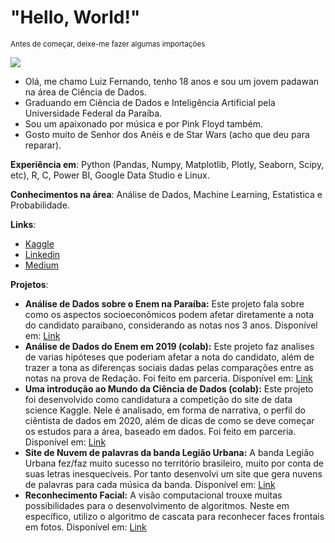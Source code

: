 
# **"Hello, World!"**

<sub>Antes de começar, deixe-me fazer algumas importações</sub>
<p>
  <img src="https://media-exp1.licdn.com/dms/image/C4D16AQEHt-e3bpfLLQ/profile-displaybackgroundimage-shrink_200_800/0/1607656228729?e=1617235200&v=beta&t=dZTWIwB_Lc2BYqxVIUQrwjSfzyuoifTqOvhV7ZLV9O4" >
</p>

* Olá, me chamo Luiz Fernando, tenho 18 anos e sou um jovem padawan na área de Ciência de Dados. 
* Graduando em Ciência de Dados e Inteligência Artificial pela Universidade Federal da Paraíba. 
* Sou um apaixonado por música e por Pink Floyd também.
* Gosto muito de Senhor dos Anéis e de Star Wars (acho que deu para reparar). 

**Experiência em**: Python (Pandas, Numpy, Matplotlib, Plotly, Seaborn, Scipy, etc), R, C, Power BI, Google Data Studio e Linux.

**Conhecimentos na área**: Análise de Dados, Machine Learning, Estatistica e Probabilidade.

**Links**:

* [Kaggle](https://www.kaggle.com/luizfernando632)
* [Linkedin](https://www.linkedin.com/in/luiz-fernando-3a22b41a6/)
* [Medium](https://luizfernando1012000.medium.com/)

**Projetos**:

* **Análise de Dados sobre o Enem na Paraíba:** Este projeto fala sobre como os aspectos socioeconômicos podem afetar diretamente a nota do candidato paraibano, considerando as notas nos 3 anos. Disponível em: [Link](https://github.com/luiz826/analise_de_dados/blob/main/Analisando_dados_do_Enem_na_Para%C3%ADba.ipynb)
* **Análise de Dados do Enem em 2019 (colab):** Este projeto faz analises de varias hipóteses que poderiam afetar a nota do candidato,
além de trazer a tona as diferenças sociais dadas pelas comparações entre as notas na prova de Redação. Foi feito em parceria. Disponível em: [Link](https://github.com/luiz826/analise_de_dados/blob/main/Projeto_Introdu%C3%A7%C3%A3o_a_Programa%C3%A7%C3%A3o%20-%20Analise%20dos%20dados%20do%20Enem%202019.ipynb)
* **Uma introdução ao Mundo da Ciência de Dados (colab):** Este projeto foi desenvolvido como candidatura a competição do site de data science Kaggle. Nele é analisado, em forma de narrativa, o perfil do ciêntista de dados em 2020, além de dicas de como se deve começar os estudos para a área, baseado em
dados. Foi feito em parceria. Disponível em: [Link](https://www.kaggle.com/caiochacon/an-introduction-to-data-science-world)
* **Site de Nuvem de palavras da banda Legião Urbana:** A banda Legião Urbana fez/faz muito sucesso no território brasileiro, muito por conta de suas letras inesquecíveis. Por tanto desenvolvi um site que gera nuvens de palavras para cada música da banda. Disponível em: [Link](https://share.streamlit.io/luiz826/site_nuvemdepalavraslu/main)
* **Reconhecimento Facial:** A visão computacional trouxe muitas possibilidades para o desenvolvimento de algoritmos. Neste em específico, utilizo o algoritmo de cascata para reconhecer faces frontais em fotos. Disponível em: [Link](https://github.com/luiz826/visao-computacional/tree/main/cascade%20algorithm)

